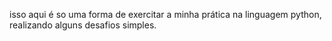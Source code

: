 isso aqui é so uma forma de exercitar a minha prática na linguagem python, realizando alguns desafios simples.
